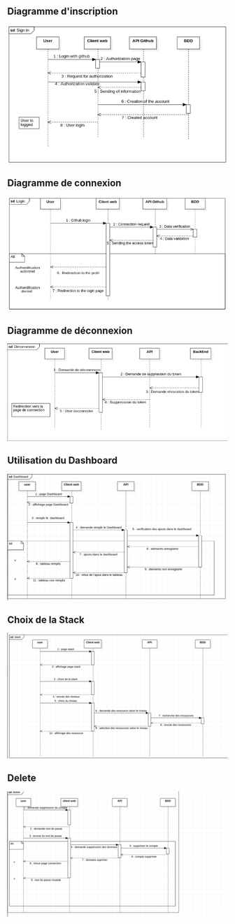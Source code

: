 ## Diagramme d'inscription

![](/doc/UML/asset/Signin.png)

## Diagramme de connexion

![](/doc/UML/asset/Login.png)

## Diagramme de déconnexion

![](/doc/UML/asset/DS_deco.png)

## Utilisation du Dashboard

![](/doc/UML/asset/dashboard_sequence-diagram.png)

## Choix de la Stack

![](/doc/UML/asset/stack_sequence-diagram.png)

## Delete

![](/doc/UML/asset/delete_sequence-diagram.png)
